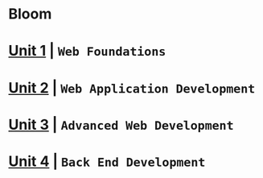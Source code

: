 # Bloom

# [Unit 1](unit-1) | `Web Foundations`

# [Unit 2](unit-2) | `Web Application Development`

# [Unit 3](unit-3) | `Advanced Web Development`

# [Unit 4](unit-4) | `Back End Development`
